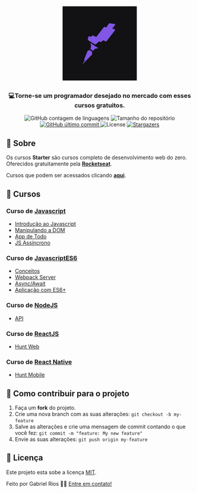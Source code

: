 <h1 align="center">
    <img alt="Starter" src="/.github/images/starter400.jpg"  widht="200px" height="200px" />
</h1>

<h3 align="center">
  💻<strong>Torne-se um programador desejado</strong> no mercado com esses cursos gratuitos.
</h3>

<p align="center">
   <img alt="GitHub contagem de linguagens" src="https://img.shields.io/github/languages/count/grioos/cursos-starter?color=663399&style=flat-square">

   <img alt="Tamanho do repositório" src="https://img.shields.io/github/repo-size/grioos/cursos-starter?color=6AFDEF&style=flat-square">

   <a href="https://github.com/grioos/README-cursos-starter/commits/master">
       <img alt="GitHub último commit" src="https://img.shields.io/github/last-commit/grioos/cursos-starter?color=8F8F8F&style=flat-square">
   </a>
    
   <img alt="License" src="https://img.shields.io/github/license/grioos/cursos-starter?color=161D4E&style=flat-square">
   
  <a href="https://github.com/grioos/cursos-starter/stargazers">
   <img alt="Stargazers" src="https://img.shields.io/github/stars/grioos/cursos-starter?style=social">
  </a>
</p>

## :book: Sobre

Os cursos **Starter** são cursos completo de desenvolvimento web do zero. Oferecidos gratuitamente pela **[Rocketseat](https://rocketseat.com.br/)**.

Cursos que podem ser acessados clicando **[aqui](https://app.rocketseat.com.br/starter)**.
 
## :open_file_folder: Cursos

### Curso de [Javascript](https://github.com/grioos/cursos-starter/tree/master/javascript)

-   [Introdução ao Javascript](https://github.com/grioos/cursos-starter/tree/master/javascript/modulo01)
-   [Manipulando a DOM](https://github.com/grioos/cursos-starter/tree/master/javascript/modulo02)
-   [App de Todo](https://github.com/grioos/cursos-starter/blob/master/javascript/modulo03-04/index.html)
-   [JS Assíncrono](https://github.com/grioos/cursos-starter/tree/master/javascript/modulo03-04)

### Curso de [JavascriptES6](https://github.com/grioos/cursos-starter/tree/master/javascriptes6)

-   [Conceitos](https://github.com/grioos/cursos-starter/tree/master/javascriptes6/modulo01)
-   [Webpack Server](https://github.com/grioos/cursos-starter/tree/master/javascriptes6/modulo02)
-   [Async/Await](https://github.com/grioos/cursos-starter/tree/master/javascriptes6/modulo03)
-   [Aplicação com ES6+](https://github.com/grioos/cursos-starter/tree/master/javascriptes6/aula)

### Curso de [NodeJS](https://github.com/grioos/cursos-starter/tree/master/nodejs)

-  [API](https://github.com/grioos/cursos-starter/tree/master/nodejs/aula)

### Curso de [ReactJS](https://github.com/grioos/cursos-starter/tree/master/nodejs)

- [Hunt Web](https://github.com/grioos/cursos-starter/tree/master/reactjs/huntweb)

### Curso de [React Native](https://github.com/grioos/cursos-starter/tree/master/react-native)

- [Hunt Mobile](https://github.com/grioos/cursos-starter/tree/master/react-native/hunt)


## :muscle: Como contribuir para o projeto

1. Faça um **fork** do projeto.
2. Crie uma nova branch com as suas alterações: `git checkout -b my-feature`
3. Salve as alterações e crie uma mensagem de commit contando o que você fez: `git commit -m "feature: My new feature"`
4. Envie as suas alterações: `git push origin my-feature`


## 📝 Licença

Este projeto esta sobe a licença [MIT](./LICENSE).

Feito por Gabriel Rios 👋🏻 [Entre em contato!](https://www.linkedin.com/in/grioos/)
